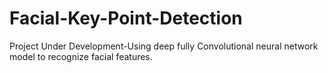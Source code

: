 # Facial-Key-Point-Detection
Project Under Development-Using deep fully Convolutional neural network model to recognize facial features.

